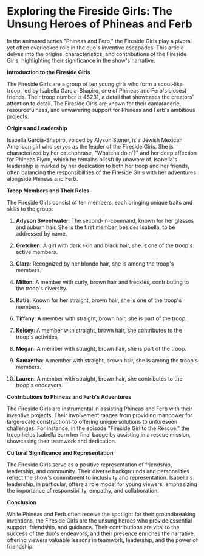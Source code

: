 # Exploring the Fireside Girls: The Unsung Heroes of Phineas and Ferb

In the animated series "Phineas and Ferb," the Fireside Girls play a pivotal yet often overlooked role in the duo's inventive escapades. This article delves into the origins, characteristics, and contributions of the Fireside Girls, highlighting their significance in the show's narrative.

**Introduction to the Fireside Girls**

The Fireside Girls are a group of ten young girls who form a scout-like troop, led by Isabella Garcia-Shapiro, one of Phineas and Ferb's closest friends. Their troop number is 46231, a detail that showcases the creators' attention to detail. The Fireside Girls are known for their camaraderie, resourcefulness, and unwavering support for Phineas and Ferb's ambitious projects.

**Origins and Leadership**

Isabella Garcia-Shapiro, voiced by Alyson Stoner, is a Jewish Mexican American girl who serves as the leader of the Fireside Girls. She is characterized by her catchphrase, "Whatcha doin'?" and her deep affection for Phineas Flynn, which he remains blissfully unaware of. Isabella's leadership is marked by her dedication to both her troop and her friends, often balancing the responsibilities of the Fireside Girls with her adventures alongside Phineas and Ferb.

**Troop Members and Their Roles**

The Fireside Girls consist of ten members, each bringing unique traits and skills to the group:

1. **Adyson Sweetwater**: The second-in-command, known for her glasses and auburn hair. She is the first member, besides Isabella, to be addressed by name.

2. **Gretchen**: A girl with dark skin and black hair, she is one of the troop's active members.

3. **Clara**: Recognized by her blonde hair, she is among the troop's members.

4. **Milton**: A member with curly, brown hair and freckles, contributing to the troop's diversity.

5. **Katie**: Known for her straight, brown hair, she is one of the troop's members.

6. **Tiffany**: A member with straight, brown hair, she is part of the troop.

7. **Kelsey**: A member with straight, brown hair, she contributes to the troop's activities.

8. **Megan**: A member with straight, brown hair, she is part of the troop.

9. **Samantha**: A member with straight, brown hair, she is among the troop's members.

10. **Lauren**: A member with straight, brown hair, she contributes to the troop's endeavors.

**Contributions to Phineas and Ferb's Adventures**

The Fireside Girls are instrumental in assisting Phineas and Ferb with their inventive projects. Their involvement ranges from providing manpower for large-scale constructions to offering unique solutions to unforeseen challenges. For instance, in the episode "Fireside Girl to the Rescue," the troop helps Isabella earn her final badge by assisting in a rescue mission, showcasing their teamwork and dedication.

**Cultural Significance and Representation**

The Fireside Girls serve as a positive representation of friendship, leadership, and community. Their diverse backgrounds and personalities reflect the show's commitment to inclusivity and representation. Isabella's leadership, in particular, offers a role model for young viewers, emphasizing the importance of responsibility, empathy, and collaboration.

**Conclusion**

While Phineas and Ferb often receive the spotlight for their groundbreaking inventions, the Fireside Girls are the unsung heroes who provide essential support, friendship, and guidance. Their contributions are vital to the success of the duo's endeavors, and their presence enriches the narrative, offering viewers valuable lessons in teamwork, leadership, and the power of friendship.